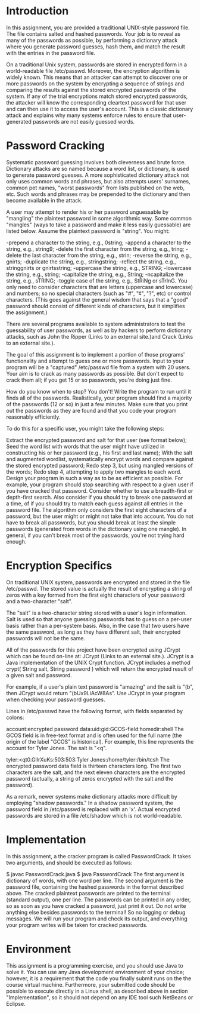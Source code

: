 # Introduction
In this assignment, you are provided a traditional UNIX-style password file. The file contains salted and hashed passwords. Your job is to reveal as many of the passwords as possible, by performing a dictionary attack where you generate password guesses, hash them, and match the result with the entries in the password file.  

On a traditional Unix system, passwords are stored in encrypted form in a world-readable file /etc/passwd. Moreover, the encryption algorithm is widely known. This means that an attacker can attempt to discover one or more passwords on the system by encrypting a sequence of strings and comparing the results against the stored encrypted passwords of the system. If any of the trial encryptions match stored encrypted passwords, the attacker will know the corresponding cleartext password for that user and can then use it to access the user's account. This is a classic dictionary attack and explains why many systems enforce rules to ensure that user-generated passwords are not easily guessed words.

# Password Cracking
Systematic password guessing involves both cleverness and brute force. Dictionary attacks are so named because a word list, or dictionary, is used to generate password guesses. A more sophisticated dictionary attack not only uses common words and phrases, but also attempts users' surnames, common pet names,  "worst passwords" from lists published on the web, etc. Such words and phrases may be prepended to the dictionary and then become available in the attack.

A user may attempt to render his or her password unguessable by "mangling" the plaintext password in some algorithmic way. Some common "mangles" (ways to take a password and make it less easily guessable) are listed below. Assume the plaintext password is "string". You might:

-prepend a character to the string, e.g., 0string;
-append a character to the string, e.g., string9;
-delete the first character from the string, e.g., tring;
-delete the last character from the string, e.g., strin;
-reverse the string, e.g., gnirts;
-duplicate the string, e.g., stringstring;
-reflect the string, e.g., stringgnirts or gnirtsstring;
-uppercase the string, e.g., STRING;
-lowercase the string, e.g., string;
-capitalize the string, e.g., String;
-ncapitalize the string, e.g., sTRING;
-toggle case of the string, e.g., StRiNg or sTrInG.
You only need to consider characters that are letters (uppercase and lowercase) and numbers;  so no special characters (such as "#", "¢", "?", etc) or control characters. (This goes against the general wisdom that says that a "good" password should consist of different kinds of characters, but it simplifies the assignment.)

There are several programs available to system administrators to test the guessability of user passwords, as well as by hackers to perform dictionary attacks, such as John the Ripper  (Links to an external site.)and Crack (Links to an external site.).

The goal of this assignment is to implement a portion of those programs' functionality and attempt to guess one or more passwords. Input to your program will be a "captured" /etc/passwd file from a system with 20 users. Your aim is to crack as many passwords as possible. But don't expect to crack them all; if you get 15 or so passwords, you're doing just fine.

How do you know when to stop? You don't! Write the program to run until it finds all of the passwords. Realistically, your program should find a majority of the passwords (12 or so) in just a few minutes. Make sure that you print out the passwords as they are found and that you code your program reasonably efficiently.

To do this for a specific user, you might take the following steps:

Extract the encrypted password and salt for that user (see format below);
Seed the word list with words that the user might have utilized in constructing his or her password (e.g., his first and last name);
With the salt and augmented wordlist, systematically encrypt words and compare against the stored encrypted password;
Redo step 3, but using mangled versions of the words;
Redo step 4, attempting to apply two mangles to each word.
Design your program in such a way as to be as efficient as possible. For example, your program should stop searching with respect to a given user if you have cracked that password. Consider whether to use a breadth-first or depth-first search. Also consider if you should try to break one password at a time, of if you should try to match each guess against all entries in the password file. The algorithm only considers the first eight characters of a password, but the user might or might not take that into account. You do not have to break all passwords, but you should break at least the simple passwords (generated from words in the dictionary using one mangle). In general, if you can't break most of the passwords, you're not trying hard enough.

# Encryption Specifics
On traditional UNIX system, passwords are encrypted and stored in the file /etc/passwd. The stored value is actually the result of encrypting a string of zeros with a key formed from the first eight characters of your password and a two-character "salt".

The "salt" is a two-character string stored with a user's login information. Salt is used so that anyone guessing passwords has to guess on a per-user basis rather than a per-system basis. Also, in the case that two users have the same password, as long as they have different salt, their encrypted passwords will not be the same.

All of the passwords for this project have been encrypted using JCrypt which can be found on-line at: JCrypt (Links to an external site.). JCrypt is a Java implementation of the UNIX Crypt function. JCrypt includes a method crypt( String salt, String password ) which will return the encrypted result of a given salt and password. 

For example, if a user's plain text password is "amazing" and the salt is "(b", then JCrypt would return "(bUx9LiAcW8As". Use JCrypt in your program when checking your password guesses.  

Lines in /etc/passwd have the following format, with fields separated by colons:

account:encrypted password data:uid:gid:GCOS-field:homedir:shell
The GCOS field is in free-text format and is often used for the full name (the origin of the label "GCOS" is historical). For example, this line represents the account for Tyler Jones. The salt is "<q".

tyler:<qt0.GlIrXuKs:503:503:Tyler Jones:/home/tyler:/bin/tcsh
The encrypted password data field is thirteen characters long. The first two characters are the salt, and the next eleven characters are the encrypted password (actually, a string of zeros encrypted with the salt and the password). 

As a remark, newer systems make dictionary attacks more difficult by employing "shadow passwords." In a shadow password system, the password field in /etc/passwd is replaced with an 'x'. Actual encrypted passwords are stored in a file /etc/shadow which is not world-readable.

# Implementation
In this assignment, a the cracker program is called PasswordCrack. It takes two arguments, and should be executed as follows:

$ javac PasswordCrack.java 
$ java PasswordCrack <dictionary> <passwd>
The first argument <dictionary> is dictionary of words, with one word per line. The second argument <passwd> is the password file, containing the hashed passwords in the format described above. The cracked plaintext passwords are printed to the terminal (standard output), one per line. The passwords can be printed in any order, so as soon as you have cracked a password, just print it out. Do not write anything else besides passwords to the terminal! So no logging or debug messages. We will run your program and check its output, and everything your program writes will be taken for cracked passwords.

# Environment
This assignment is a programming exercise, and you should use Java to solve it. You can use any Java development environment of your choice; however, it is a requirement that the code you finally submit runs on the the course virtual machine. Furthermore, your submitted code should be possible to execute directly in a Linux shell, as described above in section "Implementation", so it should not depend on any IDE tool such NetBeans or Eclipse.   
